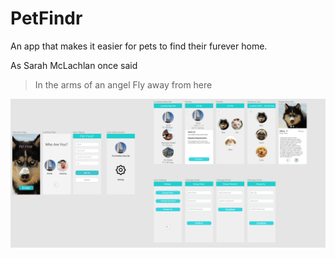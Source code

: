 # PetFindr

An app that makes it easier for pets to find their furever home.

As Sarah McLachlan once said

> In the arms of an angel
> Fly away from here

![Design](/images/Design_Pet.png)
